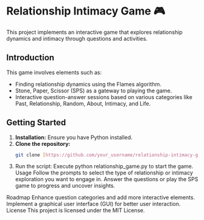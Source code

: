 # Relationship Intimacy Game 🎮

This project implements an interactive game that explores relationship dynamics and intimacy through questions and activities.

## Introduction

This game involves elements such as:
- Finding relationship dynamics using the Flames algorithm.
- Stone, Paper, Scissor (SPS) as a gateway to playing the game.
- Interactive question-answer sessions based on various categories like Past, Relationship, Random, About, Intimacy, and Life.

## Getting Started

1. **Installation:** Ensure you have Python installed.
2. **Clone the repository:** 
   ```bash
   git clone [https://github.com/your_username/relationship-intimacy-game.git](https://github.com/Prakhar1802/Game_of_Intimacy.git)
   
1. Run the script: Execute python relationship_game.py to start the game.
Usage
Follow the prompts to select the type of relationship or intimacy exploration you want to engage in. Answer the questions or play the SPS game to progress and uncover insights.

Roadmap
Enhance question categories and add more interactive elements.
Implement a graphical user interface (GUI) for better user interaction.
License
This project is licensed under the MIT License.
